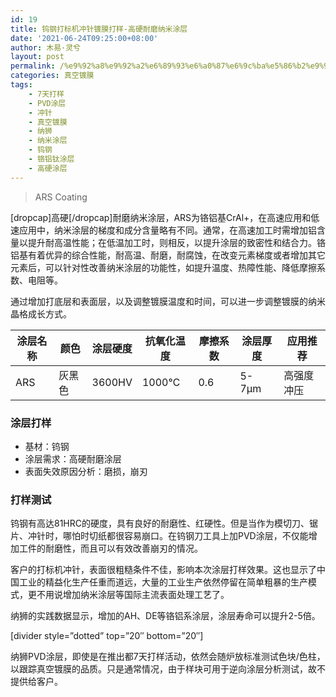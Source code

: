 ```yaml
---
id: 19
title: 钨钢打标机冲针镀膜打样-高硬耐磨纳米涂层
date: '2021-06-24T09:25:00+08:00'
author: 木易·灵兮
layout: post
permalink: /%e9%92%a8%e9%92%a2%e6%89%93%e6%a0%87%e6%9c%ba%e5%86%b2%e9%92%88%e9%95%80%e8%86%9c%e6%89%93%e6%a0%b7-%e9%ab%98%e7%a1%ac%e8%80%90%e7%a3%a8%e6%b6%82%e5%b1%82/
categories: 真空镀膜
tags:
    - 7天打样
    - PVD涂层
    - 冲针
    - 真空镀膜
    - 纳狮
    - 纳米涂层
    - 钨钢
    - 铬铝钛涂层
    - 高硬涂层
---
```


> ARS Coating

\[dropcap\]高硬\[/dropcap\]耐磨纳米涂层，ARS为铬铝基CrAl+，在高速应用和低速应用中，纳米涂层的梯度和成分含量略有不同。通常，在高速加工时需增加铝含量以提升耐高温性能；在低温加工时，则相反，以提升涂层的致密性和结合力。铬铝基有着优异的综合性能，耐高温、耐磨，耐腐蚀，在改变元素梯度或者增加其它元素后，可以针对性改善纳米涂层的功能性，如提升温度、热障性能、降低摩擦系数、电阻等。

通过增加打底层和表面层，以及调整镀膜温度和时间，可以进一步调整镀膜的纳米晶格成长方式。

| 涂层名称 | 颜色 | 涂层硬度 | 抗氧化温度 | 摩擦系数 | 涂层厚度 | 应用推荐 |
|---|---|---|---|---|---|---|
| ARS | 灰黑色 | 3600HV | 1000℃ | 0.6 | 5-7μm | 高强度冲压 |

### 涂层打样

- 基材：钨钢
- 涂层需求：高硬耐磨涂层
- 表面失效原因分析：磨损，崩刃

### 打样测试

钨钢有高达81HRC的硬度，具有良好的耐磨性、红硬性。但是当作为模切刀、锯片、冲针时，哪怕时切纸都很容易崩口。在钨钢刀工具上加PVD涂层，不仅能增加工件的耐磨性，而且可以有效改善崩刃的情况。

客户的打标机冲针，表面很粗糙条件不佳，影响本次涂层打样效果。这也显示了中国工业的精益化生产任重而道远，大量的工业生产依然停留在简单粗暴的生产模式，更不用说增加纳米涂层等国际主流表面处理工艺了。

纳狮的实践数据显示，增加的AH、DE等铬铝系涂层，涂层寿命可以提升2-5倍。

\[divider style=”dotted” top=”20″ bottom=”20″\]

纳狮PVD涂层，即使是在推出都7天打样活动，依然会随炉放标准测试色块/色柱，以跟踪真空镀膜的品质。只是通常情况，由于样块可用于逆向涂层分析测试，故不提供给客户。